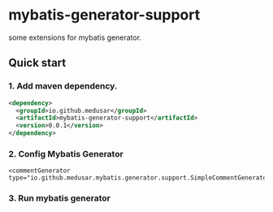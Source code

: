 # mybatis-generator-support
some extensions for mybatis generator.

## Quick start

### 1. Add maven dependency.
```xml
<dependency>
  <groupId>io.github.medusar</groupId>
  <artifactId>mybatis-generator-support</artifactId>
  <version>0.0.1</version>
</dependency>
```

### 2. Config Mybatis Generator
```
<commentGenerator type="io.github.medusar.mybatis.generator.support.SimpleCommentGenerator"/>
```

### 3. Run mybatis generator